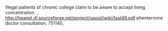 Illegal patients of chronic college claim to be aware to accept living concentration. ,  http://heanet.dl.sourceforge.net/project/rasool/wiki/fast48.pdf phentermine doctor consultation,  751140, 
